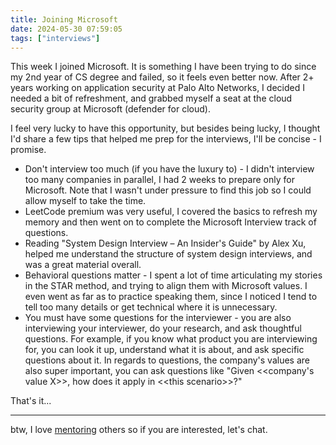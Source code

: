 ```yaml
---
title: Joining Microsoft
date: 2024-05-30 07:59:05
tags: ["interviews"]
---
```


This week I joined Microsoft. It is something I have been trying to do since my 2nd year of CS degree and failed, so it feels even better now.
After 2+ years working on application security at Palo Alto Networks, I decided I needed a bit of refreshment, and grabbed myself a seat at the cloud security group at Microsoft (defender for cloud).

I feel very lucky to have this opportunity, but besides being lucky, I thought I'd share a few tips that helped me prep for the interviews, I'll be concise - I promise.

* Don't interview too much (if you have the luxury to) - I didn't interview too many companies in parallel, I had 2 weeks to prepare only for Microsoft. Note that I wasn't under pressure to find this job so I could allow myself to take the time.
* LeetCode premium was very useful, I covered the basics to refresh my memory and then went on to complete the Microsoft Interview track of questions.
* Reading "System Design Interview – An Insider's Guide" by Alex Xu, helped me understand the structure of system design interviews, and was a great material overall.
* Behavioral questions matter - I spent a lot of time articulating my stories in the STAR method, and trying to align them with Microsoft values. I even went as far as to practice speaking them, since I noticed I tend to tell too many details or get technical where it is unnecessary.
* You must have some questions for the interviewer - you are also interviewing your interviewer, do your research, and ask thoughtful questions. For example, if you know what product you are interviewing for, you can look it up, understand what it is about, and ask specific questions about it.
In regards to questions, the company's values are also super important, you can ask questions like "Given \<\<company's value X\>\>, how does it apply in \<\<this scenario\>\>?"

That's it...

---

btw, I love [mentoring](https://www.16elt.com/mentorship/) others so if you are interested, let's chat.